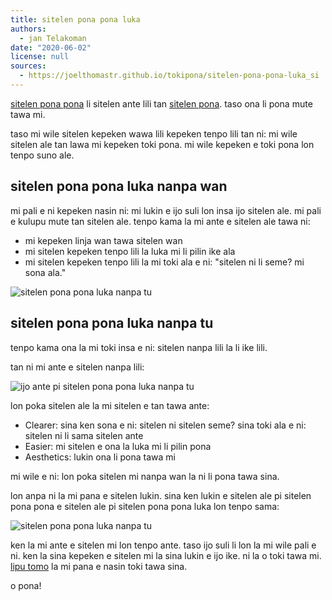 ```yaml
---
title: sitelen pona pona luka
authors:
  - jan Telakoman
date: "2020-06-02"
license: null
sources:
  - https://joelthomastr.github.io/tokipona/sitelen-pona-pona-luka_si
---
```


[sitelen pona pona](https://jackhumbert.github.io/sitelen-pona-pona/) li sitelen ante lili tan [sitelen pona](http://tokipona.net/tp/janpije/hieroglyphs.php). taso ona li pona mute tawa mi.

taso mi wile sitelen kepeken wawa lili kepeken tenpo lili tan ni: mi wile sitelen ale tan lawa mi kepeken toki pona. mi wile kepeken e toki pona lon tenpo suno ale.

## sitelen pona pona luka nanpa wan

mi pali e ni kepeken nasin ni: mi lukin e ijo suli lon insa ijo sitelen ale. mi pali e kulupu mute tan sitelen ale. tenpo kama la mi ante e sitelen ale tawa ni:
- mi kepeken linja wan tawa sitelen wan
- mi sitelen kepeken tenpo lili la luka mi li pilin ike ala
- mi sitelen kepeken tenpo lili la mi toki ala e ni: "sitelen ni li seme? mi sona ala."

![sitelen pona pona luka nanpa tu](https://joelthomastr.github.io/tokipona/sppl-v1.png)

## sitelen pona pona luka nanpa tu

tenpo kama ona la mi toki insa e ni: sitelen nanpa lili la li ike lili.

tan ni mi ante e sitelen nanpa lili:

![ijo ante pi sitelen pona pona luka nanpa tu](https://joelthomastr.github.io/tokipona/sppl-v2-differences.png)

lon poka sitelen ale la mi sitelen e tan tawa ante:
- Clearer: sina ken sona e ni: sitelen ni sitelen seme? sina toki ala e ni: sitelen ni li sama sitelen ante
- Easier: mi sitelen e ona la luka mi li pilin pona
- Aesthetics: lukin ona li pona tawa mi

mi wile e ni: lon poka sitelen mi nanpa wan la ni li pona tawa sina.

lon anpa ni la mi pana e sitelen lukin. sina ken lukin e sitelen ale pi sitelen pona pona e sitelen ale pi sitelen pona pona luka lon tenpo sama:

![sitelen pona pona luka nanpa tu](https://joelthomastr.github.io/tokipona/sppl-v2-basic.jpg)

ken la mi ante e sitelen mi lon tenpo ante. taso ijo suli li lon la mi wile pali e ni. ken la sina kepeken e sitelen mi la sina lukin e ijo ike. ni la o toki tawa mi. [lipu tomo](https://joelthomastr.github.io/tokipona) la mi pana e nasin toki tawa sina.

o pona!
